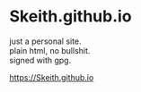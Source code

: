 # Skeith.github.io

just a personal site.  
plain html, no bullshit.  
signed with gpg.  

https://Skeith.github.io
